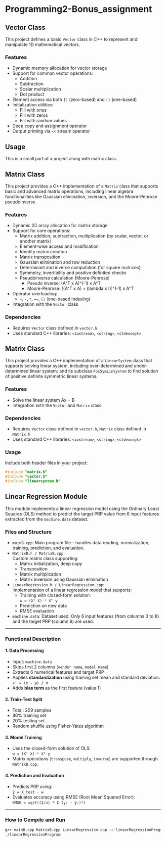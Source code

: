 # Programming2-Bonus_assignment

## Vector Class

This project defines a basic `Vector` class in C++ to represent and manipulate 1D mathematical vectors. 

### Features

- Dynamic memory allocation for vector storage
- Support for common vector operations:
  - Addition
  - Subtraction
  - Scalar multiplication
  - Dot product
- Element access via both `[]` (zero-based) and `()` (one-based)
- Initialization utilities:
  - Fill with ones
  - Fill with zeros
  - Fill with random values
- Deep copy and assignment operator
- Output printing via `<<` stream operator

## Usage
This is a small part of a project along with matrix class.

## Matrix Class

This project provides a C++ implementation of a `Matrix` class that supports basic and advanced matrix operations, including linear algebra functionalities like Gaussian elimination, inversion, and the Moore-Penrose pseudoinverse.

### Features

- Dynamic 2D array allocation for matrix storage
- Support for core operations:
  - Matrix addition, subtraction, multiplication (by scalar, vector, or another matrix)
  - Element-wise access and modification
  - Identity matrix creation
  - Matrix transposition
  - Gaussian elimination and row reduction
  - Determinant and inverse computation (for square matrices)
  - Symmetry, invertibility and positive definited checks
  - Pseudoinverse calculation (Moore-Penrose)
    - Pseudo inverse: (A^T x A)^(-1) x A^T
    - Moore-Penrose: [(A^T x A) + (lambda x I)]^(-1) x A^T
- Operator overloading:
  - `+`, `-`, `*`, `==`, `()` (one-based indexing)
- Integration with the `Vector` class

### Dependencies

- Requires `Vector` class defined in `vector.h`
- Uses standard C++ libraries: `<iostream>`, `<string>`, `<stdexcept>`

## Matrix Class

This project provides a C++ implementation of a `LinearSystem` class that supports solving linear system, including over-determined and under-determined linear system; and its subclass `PosSymLinSystem` to find solution of positive definite symmetric linear systems.

### Features

- Solve the linear system Ax = B
- Integration with the `Vector` and `Matrix` class

### Dependencies

- Requires `Vector` class defined in `vector.h`, `Matrix` class defined in `Matrix.h`
- Uses standard C++ libraries: `<iostream>`, `<string>`, `<stdexcept>`

### Usage

Include both header files in your project:

```cpp
#include "matrix.h"
#include "vector.h"
#include "linearsystem.h"
```

## Linear Regression Module

This module implements a linear regression model using the Ordinary Least Squares (OLS) method to predict the target PRP value from 6 input features extracted from the `machine.data` dataset.

### Files and Structure

- `mainB.cpp`: Main program file – handles data reading, normalization, training, prediction, and evaluation.
- `MatrixB.h / MatrixB.cpp`:  
  Custom matrix class supporting:
  - Matrix initialization, deep copy
  - Transposition
  - Matrix multiplication
  - Matrix inversion using Gaussian elimination
- `LinearRegression.h / LinearRegression.cpp`:  
  Implementation of a linear regression model that supports:
  - Training with closed-form solution:  
    `w = (Xᵀ X)⁻¹ Xᵀ y`
  - Prediction on new data
  - RMSE evaluation
- `machine.data`: Dataset used. Only 6 input features (from columns 3 to 8) and the target PRP (column 9) are used.

---

### Functional Description

#### 1. Data Processing

- Input: `machine.data`  
- Skips first 2 columns (`vendor name`, `model name`)  
- Extracts 6 numerical features and target PRP  
- Applies **standardization** using training set mean and standard deviation:  
  `x' = (x - μ) / σ`
- Adds **bias term** as the first feature (value 1)

#### 2. Train-Test Split

- Total: 209 samples  
- 80% training set  
- 20% testing set  
- Random shuffle using Fisher-Yates algorithm

#### 3. Model Training

- Uses the closed-form solution of OLS:  
  `w = (Xᵀ X)⁻¹ Xᵀ y`
- Matrix operations (`transpose`, `multiply`, `inverse`) are supported through `MatrixB.cpp`.

#### 4. Prediction and Evaluation

- Predicts PRP using:  
  `ŷ = X_test · w`
- Evaluates accuracy using RMSE (Root Mean Squared Error):  
  `RMSE = sqrt((1/n) * Σ (yᵢ - ŷᵢ)²)`

---

### How to Compile and Run

```bash
g++ mainB.cpp MatrixB.cpp LinearRegression.cpp -o linearRegressionProgram
./linearRegressionProgram